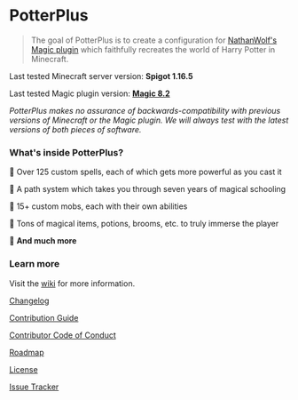 # PotterPlus

> The goal of PotterPlus is to create a configuration for [NathanWolf's Magic plugin](https://www.spigotmc.org/resources/magic.1056/) which faithfully recreates the world of Harry Potter in Minecraft.

Last tested Minecraft server version: **Spigot 1.16.5**

Last tested Magic plugin version: [**Magic 8.2**](http://jenkins.elmakers.com/view/Plugins/job/MagicPlugin/)

*PotterPlus makes no assurance of backwards-compatibility with previous versions of Minecraft or the Magic plugin. We will always test with the latest versions of both pieces of software.*

### What's inside PotterPlus?

🔮 Over 125 custom spells, each of which gets more powerful as you cast it

🔮 A path system which takes you through seven years of magical schooling

🔮 15+ custom mobs, each with their own abilities

🔮 Tons of magical items, potions, brooms, etc. to truly immerse the player

🔮 **And much more**

### Learn more

Visit the [wiki](https://github.com/grisstyl/PotterPlus/wiki) for more information.

[Changelog](https://github.com/grisstyl/PotterPlus/blob/master/CHANGELOG.md)

[Contribution Guide](https://github.com/grisstyl/PotterPlus/blob/master/CONTRIBUTING.md)

[Contributor Code of Conduct](https://github.com/grisstyl/PotterPlus/blob/master/CODE_OF_CONDUCT.md)

[Roadmap](https://github.com/grisstyl/PotterPlus/blob/master/ROADMAP.md)

[License](https://github.com/grisstyl/PotterPlus/blob/master/LICENSE.md)

[Issue Tracker](https://github.com/grisstyl/PotterPlus/issues)
